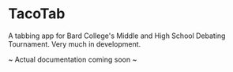 # TacoTab

A tabbing app for Bard College's Middle and High School Debating Tournament. Very much in development.

~ Actual documentation coming soon ~
